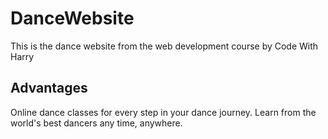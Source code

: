 # DanceWebsite
This is the dance website from the web development course by Code With Harry
## Advantages
Online dance classes for every step in your dance journey. Learn from the world's best dancers any time, anywhere.
